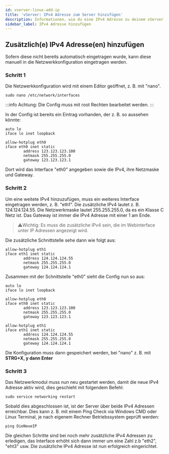 ```yaml
---
id: vserver-linux-add-ip
title: 'vServer: IPv4 Adresse zum Server hinzufügen'
description: Informationen, wie du eine IPv4 Adresse zu deinem vServer von ZAP-Hosting hinzufügen kannst - ZAP-Hosting.com Dokumentation
sidebar_label: IPv4 Adresse hinzufügen
---
```


## Zusätzlich(e) IPv4 Adresse(en) hinzufügen

Sofern diese nicht bereits automatisch eingetragen wurde, kann diese manuell in die Netzwerkkonfiguration eingetragen werden. 

### Schritt 1
Die Netzwerkkonfiguration wird mit einem Editor geöffnet, z. B. mit "nano". 
```
sudo nano /etc/network/interfaces
```
:::info
Achtung: Die Config muss mit root Rechten bearbeitet werden.
:::

In der Config ist bereits ein Eintrag vorhanden, der z. B. so aussehen könnte:
```
auto lo
iface lo inet loopback

allow-hotplug eth0
iface eth0 inet static
        address 123.123.123.100
        netmask 255.255.255.0
        gateway 123.123.123.1
```
Dort wird das Interface "eth0" angegeben sowie die IPv4, ihre Netzmaske und Gateway. 

### Schritt 2

Um eine weitete IPv4 hinzuzufügen, muss ein weiteres Interface eingetragen werden, z. B. "eth1".
Die zusätzliche IPv4 lautet z. B. 124.124.124.55.
Die Netzwerkmaske lautet 255.255.255.0, da es ein Klasse C Netz ist. 
Das Gateway ist immer die IPv4 Adresse mit einer 1 am Ende.

>⚠️Wichtig: Es muss die zusätzliche IPv4 sein, die im Webinterface unter IP Adressen angezeigt wird. 


Die zusätzliche Schnittstelle sehe dann wie folgt aus: 

```
allow-hotplug eth1
iface eth1 inet static
        address 124.124.124.55
        netmask 255.255.255.0
        gateway 124.124.124.1
```

Zusammen mit der Schnittstelle "eth0" sieht die Config nun so aus:

```
auto lo
iface lo inet loopback

allow-hotplug eth0
iface eth0 inet static
        address 123.123.123.100
        netmask 255.255.255.0
        gateway 123.123.123.1
        
allow-hotplug eth1
iface eth1 inet static
        address 124.124.124.55
        netmask 255.255.255.0
        gateway 124.124.124.1
```
Die Konfiguration muss dann gespeichert werden, bei "nano" z. B. mit **STRG+X, y dann Enter**

### Schritt 3

Das Netzwerkmodul muss nun neu gestartet werden, damit die neue IPv4 Adresse aktiv wird, dies geschieht mit folgendem Befehl:
```
sudo service networking restart
```
Sobald dies abgeschlossen ist, ist der Server über beide IPv4 Adressen erreichbar. 
Dies kann z. B. mit einem Ping Check via Windows CMD oder Linux Terminal, je nach eigenem Rechner Betriebssystem geprüft werden:
```
ping DieNeueIP
```
Die gleichen Schritte sind bei noch mehr zusätzliche IPv4 Adressen zu erledigen, das Interface erhöht sich dann immer um eine Zahl z.b "eth2", "eht3" usw. Die zusätzliche IPv4 Adresse ist nun erfolgreich eingerichtet.
